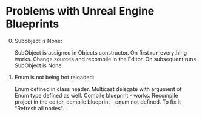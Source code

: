 # Problems with Unreal Engine Blueprints

0. Subobject is None:

    SubObject is assigned in Objects constructor. On first run everything works. Change sources and recompile in the Editor. On subsequent runs SubObject is None.

0. Enum is not being hot reloaded:

    Enum defined in class header. Multicast delegate with argument of Enum type defined as well. Compile blueprint - works. Recompile project in the editor, compile blueprint - enum not defined. To fix it "Refresh all nodes".
